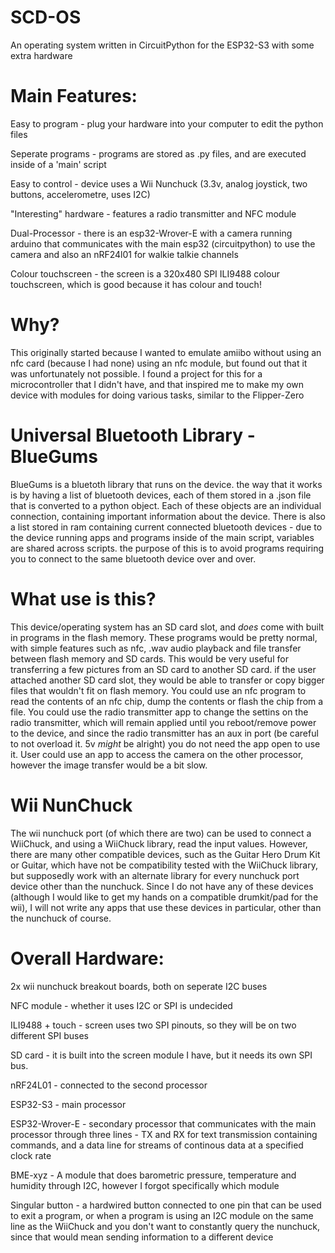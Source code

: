 # SCD-OS
An operating system written in CircuitPython for the ESP32-S3 with some extra hardware

# Main Features:
  Easy to program - plug your hardware into your computer to edit the python files
  
  Seperate programs - programs are stored as .py files, and are executed inside of a 'main' script
  
  Easy to control - device uses a Wii Nunchuck (3.3v, analog joystick, two buttons, accelerometre, uses I2C)
  
  "Interesting" hardware - features a radio transmitter and NFC module
  
  Dual-Processor - there is an esp32-Wrover-E with a camera running arduino that communicates with the main esp32 (circuitpython) to use the camera and also an nRF24l01 for walkie talkie channels
  
  Colour touchscreen - the screen is a 320x480 SPI ILI9488 colour touchscreen, which is good because it has colour and touch!

# Why?
  This originally started because I wanted to emulate amiibo without using an nfc card (because I had none) using an nfc module, but found out that it was unfortunately not possible. I found a project for this for a microcontroller that I didn't have, and that inspired me to make my own device with modules for doing various tasks, similar to the Flipper-Zero

# Universal Bluetooth Library - BlueGums
  BlueGums is a bluetoth library that runs on the device. the way that it works is by having a list of bluetooth devices, each of them stored in a .json file that is converted to a python object. Each of these objects are an individual connection, containing important information about the device. There is also a list stored in ram containing current connected bluetooth devices - due to the device running apps and programs inside of the main script, variables are shared across scripts. the purpose of this is to avoid programs requiring you to connect to the same bluetooth device over and over.

# What use is this?
  This device/operating system has an SD card slot, and _does_ come with built in programs in the flash memory. These programs would be pretty normal, with simple features such as nfc, .wav audio playback and file transfer between flash memory and SD cards. This would be very useful for transferring a few pictures from an SD card to another SD card. if the user attached another SD card slot, they would be able to transfer or copy bigger files that wouldn't fit on flash memory. You could use an nfc program to read the contents of an nfc chip, dump the contents or flash the chip from a file. You could use the radio transmitter app to change the settins on the radio transmitter, which will remain applied until you reboot/remove power to the device, and since the radio transmitter has an aux in port (be careful to not overload it. 5v _might_ be alright) you do not need the app open to use it. User could use an app to access the camera on the other processor, however the image transfer would be a bit slow.
  
# Wii NunChuck  
  The wii nunchuck port (of which there are two) can be used to connect a WiiChuck, and using a WiiChuck library, read the input values. However, there are many other compatible devices, such as the Guitar Hero Drum Kit or Guitar, which have not be compatibility tested with the WiiChuck library, but supposedly work with an alternate library for every nunchuck port device other than the nunchuck. Since I do not have any of these devices (although I would like to get my hands on a compatible drumkit/pad for the wii), I will not write any apps that use these devices in particular, other than the nunchuck of course.

# Overall Hardware:
  2x wii nunchuck breakout boards, both on seperate I2C buses
  
  NFC module - whether it uses I2C or SPI is undecided
  
  ILI9488 + touch - screen uses two SPI pinouts, so they will be on two different SPI buses
  
  SD card - it is built into the screen module I have, but it needs its own SPI bus.
  
  nRF24L01 - connected to the second processor
  
  ESP32-S3 - main processor
  
  ESP32-Wrover-E - secondary processor that communicates with the main processor through three lines - TX and RX for text transmission containing commands, and a data line for streams of continous data at a specified clock rate
  
  BME-xyz - A module that does barometric pressure, temperature and humidity through I2C, however I forgot specifically which module
  
  Singular button - a hardwired button connected to one pin that can be used to exit a program, or when a program is using an I2C module on the same line as the WiiChuck and you don't want to constantly query the nunchuck, since that would mean sending information to a different device
  
